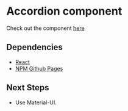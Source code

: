 # Accordion component

Check out the component [here](https://ioannis-sporidis.github.io/rc-accordion/)


## Dependencies

- [React](https://reactjs.org/)
- [NPM Github Pages](https://www.npmjs.com/package/gh-pages)

## Next Steps
- Use Material-UI.
